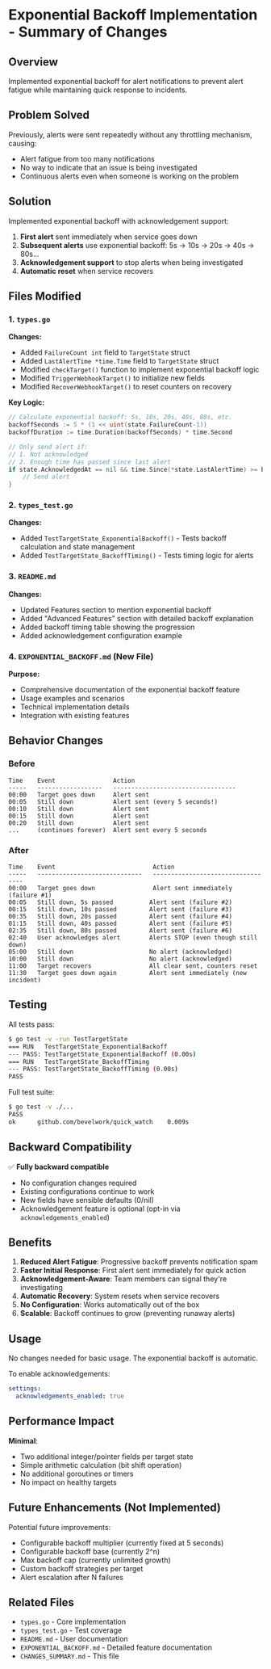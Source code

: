 # Exponential Backoff Implementation - Summary of Changes

## Overview
Implemented exponential backoff for alert notifications to prevent alert fatigue while maintaining quick response to incidents.

## Problem Solved
Previously, alerts were sent repeatedly without any throttling mechanism, causing:
- Alert fatigue from too many notifications
- No way to indicate that an issue is being investigated
- Continuous alerts even when someone is working on the problem

## Solution
Implemented exponential backoff with acknowledgement support:
1. **First alert** sent immediately when service goes down
2. **Subsequent alerts** use exponential backoff: 5s → 10s → 20s → 40s → 80s...
3. **Acknowledgement support** to stop alerts when being investigated
4. **Automatic reset** when service recovers

## Files Modified

### 1. `types.go`
**Changes:**
- Added `FailureCount int` field to `TargetState` struct
- Added `LastAlertTime *time.Time` field to `TargetState` struct
- Modified `checkTarget()` function to implement exponential backoff logic
- Modified `TriggerWebhookTarget()` to initialize new fields
- Modified `RecoverWebhookTarget()` to reset counters on recovery

**Key Logic:**
```go
// Calculate exponential backoff: 5s, 10s, 20s, 40s, 80s, etc.
backoffSeconds := 5 * (1 << uint(state.FailureCount-1))
backoffDuration := time.Duration(backoffSeconds) * time.Second

// Only send alert if:
// 1. Not acknowledged
// 2. Enough time has passed since last alert
if state.AcknowledgedAt == nil && time.Since(*state.LastAlertTime) >= backoffDuration {
    // Send alert
}
```

### 2. `types_test.go`
**Changes:**
- Added `TestTargetState_ExponentialBackoff()` - Tests backoff calculation and state management
- Added `TestTargetState_BackoffTiming()` - Tests timing logic for alerts

### 3. `README.md`
**Changes:**
- Updated Features section to mention exponential backoff
- Added "Advanced Features" section with detailed backoff explanation
- Added backoff timing table showing the progression
- Added acknowledgement configuration example

### 4. `EXPONENTIAL_BACKOFF.md` (New File)
**Purpose:**
- Comprehensive documentation of the exponential backoff feature
- Usage examples and scenarios
- Technical implementation details
- Integration with existing features

## Behavior Changes

### Before
```
Time    Event                Action
-----   ------------------   ----------------------------------
00:00   Target goes down     Alert sent
00:05   Still down           Alert sent (every 5 seconds!)
00:10   Still down           Alert sent
00:15   Still down           Alert sent
00:20   Still down           Alert sent
...     (continues forever)  Alert sent every 5 seconds
```

### After
```
Time    Event                           Action
-----   -----------------------------   ----------------------------------
00:00   Target goes down                Alert sent immediately (failure #1)
00:05   Still down, 5s passed          Alert sent (failure #2)
00:15   Still down, 10s passed         Alert sent (failure #3)
00:35   Still down, 20s passed         Alert sent (failure #4)
01:15   Still down, 40s passed         Alert sent (failure #5)
02:35   Still down, 80s passed         Alert sent (failure #6)
02:40   User acknowledges alert        Alerts STOP (even though still down)
05:00   Still down                     No alert (acknowledged)
10:00   Still down                     No alert (acknowledged)
11:00   Target recovers                All clear sent, counters reset
11:30   Target goes down again         Alert sent immediately (new incident)
```

## Testing

All tests pass:
```bash
$ go test -v -run TestTargetState
=== RUN   TestTargetState_ExponentialBackoff
--- PASS: TestTargetState_ExponentialBackoff (0.00s)
=== RUN   TestTargetState_BackoffTiming
--- PASS: TestTargetState_BackoffTiming (0.00s)
PASS
```

Full test suite:
```bash
$ go test -v ./...
PASS
ok  	github.com/bevelwork/quick_watch	0.009s
```

## Backward Compatibility

✅ **Fully backward compatible**
- No configuration changes required
- Existing configurations continue to work
- New fields have sensible defaults (0/nil)
- Acknowledgement feature is optional (opt-in via `acknowledgements_enabled`)

## Benefits

1. **Reduced Alert Fatigue**: Progressive backoff prevents notification spam
2. **Faster Initial Response**: First alert sent immediately for quick action
3. **Acknowledgement-Aware**: Team members can signal they're investigating
4. **Automatic Recovery**: System resets when service recovers
5. **No Configuration**: Works automatically out of the box
6. **Scalable**: Backoff continues to grow (preventing runaway alerts)

## Usage

No changes needed for basic usage. The exponential backoff is automatic.

To enable acknowledgements:
```yaml
settings:
  acknowledgements_enabled: true
```

## Performance Impact

**Minimal**: 
- Two additional integer/pointer fields per target state
- Simple arithmetic calculation (bit shift operation)
- No additional goroutines or timers
- No impact on healthy targets

## Future Enhancements (Not Implemented)

Potential future improvements:
- Configurable backoff multiplier (currently fixed at 5 seconds)
- Configurable backoff base (currently 2^n)
- Max backoff cap (currently unlimited growth)
- Custom backoff strategies per target
- Alert escalation after N failures

## Related Files

- `types.go` - Core implementation
- `types_test.go` - Test coverage
- `README.md` - User documentation
- `EXPONENTIAL_BACKOFF.md` - Detailed feature documentation
- `CHANGES_SUMMARY.md` - This file

